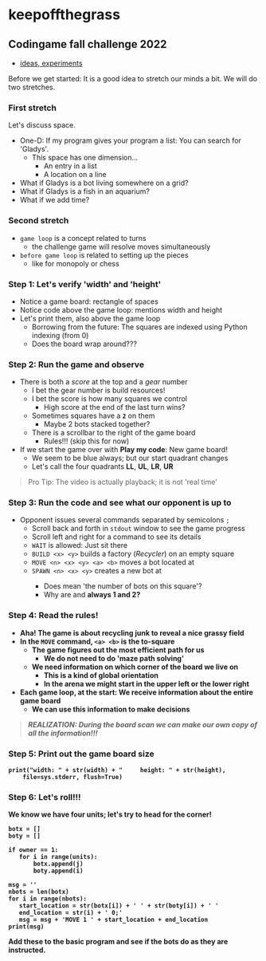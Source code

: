 # keepoffthegrass

## Codingame fall challenge 2022


* [ideas, experiments](https://github.com/robfatland/keepoffthegrass/blob/main/IdeasAndCode.md)


Before we get started: It is a good idea to stretch our minds a bit.
We will do two stretches.


### First stretch


Let's discuss space. 


- One-D: If my program gives your program a list: You can search for 'Gladys'.
    - This space has one dimension...
        - An entry in a list
        - A location on a line
- What if Gladys is a bot living somewhere on a grid?
- What if Gladys is a fish in an aquarium?
- What if we add time?


### Second stretch


- `game loop` is a concept related to turns
    - the challenge game will resolve moves simultaneously
- `before game loop` is related to setting up the pieces
    - like for monopoly or chess


### Step 1: Let's verify 'width' and 'height'


* Notice a game board: rectangle of spaces
* Notice code above the game loop: mentions width and height
* Let's print them, also above the game loop
    * Borrowing from the future: The squares are indexed using Python indexing (from 0)
    * Does the board wrap around???


### Step 2: Run the game and observe


* There is both a *score* at the top and a *gear* number
    * I bet the gear number is build resources!
    * I bet the score is how many squares we control
        * High score at the end of the last turn wins?
    * Sometimes squares have a **`2`** on them
        * Maybe 2 bots stacked together?
    * There is a scrollbar to the right of the game board
        * Rules!!! (skip this for now)
* If we start the game over with **Play my code**: New game board!
    * We seem to be blue always; but our start quadrant changes
    * Let's call the four quadrants **LL**, **UL**, **LR**, **UR**


> Pro Tip: The video is actually playback; it is not 'real time'
    

### Step 3: Run the code and see what our opponent is up to


* Opponent issues several commands separated by semicolons `;`
    * Scroll back and forth in `stdout` window to see the game progress
    * Scroll left and right for a command to see its details
    * `WAIT` is allowed: Just sit there
    * `BUILD <x> <y>` builds a factory (*Recycler*) on an empty square
    * `MOVE <n> <x> <y> <a> <b>` moves a bot located at <x> <y>
    * `SPAWN <n> <x> <y>` creates a new bot at <x> <y>
        * Does <n> mean 'the number of bots on this square'?
        * Why are <a> and <b> always 1 and 2?

   
### Step 4: Read the rules!

   
* Aha! The game is about recycling junk to reveal a nice grassy field
* In the `MOVE` command, `<a> <b>` is the to-square
    * The game figures out the most efficient path for us
        * We do not need to do 'maze path solving'
    * We need information on which corner of the board we live on
        * This is a kind of global orientation
        * In the arena we might start in the upper left or the lower right
* Each game loop, at the start: We receive information about the entire game board
    * We can use this information to make decisions
   
   
> ***REALIZATION: During the board scan we can make our own copy of all the information!!!***

   
### Step 5: Print out the game board size

```
print("width: " + str(width) + "     height: " + str(height), 
    file=sys.stderr, flush=True)
```
   
   
### Step 6: Let's roll!!!


We know we have four units; let's try to head for the corner!

   
```
botx = []
boty = []
```
   
```
if owner == 1:
   for i in range(units):
       botx.append(j)
       boty.append(i)
```


```
msg = ''
nbots = len(botx)
for i in range(nbots):
   start_location = str(botx[i]) + ' ' + str(boty[i]) + ' '
   end_location = str(i) + ' 0;'
   msg = msg + 'MOVE 1 ' + start_location + end_location
print(msg)
```
   
Add these to the basic program and see if the bots do as they are instructed.


